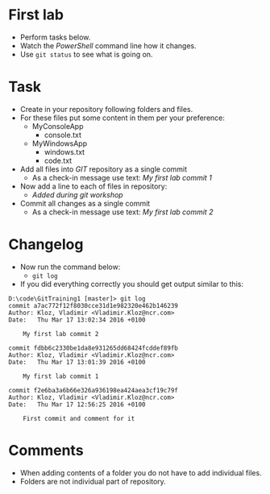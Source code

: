 # First lab

* Perform tasks below.
* Watch the _PowerShell_ command line how it changes.
* Use ```git status``` to see what is going on.

# Task

* Create in your repository following folders and files.
* For these files put some content in them per your preference:
  * MyConsoleApp
    * console.txt
  * MyWindowsApp
    * windows.txt
    * code.txt
* Add all files into _GIT_ repository as a single commit
  * As a check-in message use text: _My first lab commit 1_
* Now add a line to each of files in repository:
  * _Added during git workshop_
* Commit all changes as a single commit
  * As a check-in message use text: _My first lab commit 2_

# Changelog

* Now run the command below:
  * ```git log```
* If you did everything correctly you should get output similar to this:

```
D:\code\GitTraining1 [master]> git log
commit a7ac772f12f8030cce31d1e982320e462b146239
Author: Kloz, Vladimir <Vladimir.Kloz@ncr.com>
Date:   Thu Mar 17 13:02:34 2016 +0100

    My first lab commit 2

commit fdbb6c2330be1da8e931265dd68424fcddef89fb
Author: Kloz, Vladimir <Vladimir.Kloz@ncr.com>
Date:   Thu Mar 17 13:01:39 2016 +0100

    My first lab commit 1

commit f2e6ba3a6b66e326a936198ea424aea3cf19c79f
Author: Kloz, Vladimir <Vladimir.Kloz@ncr.com>
Date:   Thu Mar 17 12:56:25 2016 +0100

    First commit and comment for it
```

# Comments

* When adding contents of a folder you do not have to add individual files.
* Folders are not individual part of repository.
